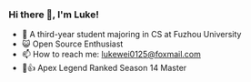 ### Hi there 👋, I'm Luke!

- 🤪 A third-year student majoring in CS at Fuzhou University
- 😺 Open Source Enthusiast
- 📫 How to reach me: lukewei0125@foxmail.com
- 🤖👍 Apex Legend Ranked Season 14 Master

 
<!--
**BlackBear2003/BlackBear2003** is a ✨ _special_ ✨ repository because its `README.md` (this file) appears on your GitHub profile.

Here are some ideas to get you started:

- 🔭 I’m currently working on ...
- 🌱 I’m currently learning ...
- 👯 I’m looking to collaborate on ...
- 🤔 I’m looking for help with ...
- 💬 Ask me about ...
- 📫 How to reach me: ...
- 😄 Pronouns: ...
- ⚡ Fun fact: ...
-->
